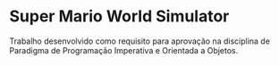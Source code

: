 # Super Mario World Simulator

Trabalho desenvolvido como requisito para aprovação na disciplina de Paradigma de Programação Imperativa e Orientada a Objetos.
